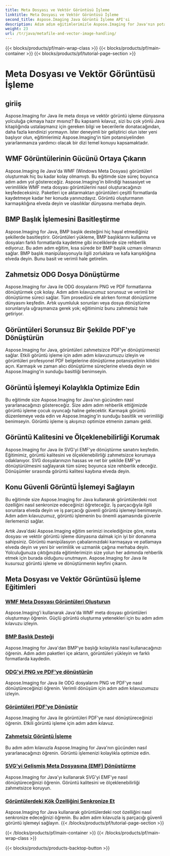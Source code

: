```yaml
---
title: Meta Dosyası ve Vektör Görüntüsü İşleme
linktitle: Meta Dosyası ve Vektör Görüntüsü İşleme
second_title: Aspose.Imaging Java Görüntü İşleme API'si
description: Adım adım eğitimlerimizle Aspose.Imaging for Java'nın potansiyelini ortaya çıkarın. WMF meta dosyası görüntüleri oluşturun, BMP başlıklarını yönetin ve daha fazlasını kolaylıkla yapın.
weight: 23
url: /tr/java/metafile-and-vector-image-handling/
---
```


{{< blocks/products/pf/main-wrap-class >}}
{{< blocks/products/pf/main-container >}}
{{< blocks/products/pf/tutorial-page-section >}}

# Meta Dosyası ve Vektör Görüntüsü İşleme

## giriiş

Aspose.Imaging for Java ile meta dosya ve vektör görüntü işleme dünyasına yolculuğa çıkmaya hazır mısınız? Bu kapsamlı kılavuz, sizi bu çok yönlü Java kitaplığında ustalaşmanız için gereken bilgi ve becerilerle donatacağından, daha fazla kendinizi yormayın. İster deneyimli bir geliştirici olun ister yeni başlıyor olun, eğitimlerimiz Aspose.Imaging'in tüm potansiyelinden yararlanmanıza yardımcı olacak bir dizi temel konuyu kapsamaktadır.

## WMF Görüntülerinin Gücünü Ortaya Çıkarın

Aspose.Imaging ile Java'da WMF (Windows Meta Dosyası) görüntüleri oluşturmak hiç bu kadar kolay olmamıştı. Bu eğitimde size süreç boyunca adım adım yol göstereceğiz. Aspose.Imaging'in bilindiği hassasiyet ve verimlilikle WMF meta dosyası görüntülerini nasıl oluşturacağınızı keşfedeceksiniz. Paketleri içe aktarmaktan görüntüleri çeşitli formatlarda kaydetmeye kadar her konuda yanınızdayız. Görüntü oluşturmanın karmaşıklığına elveda deyin ve olasılıklar dünyasına merhaba deyin.

## BMP Başlık İşlemesini Basitleştirme

Aspose.Imaging for Java, BMP başlık desteğini hiç hayal etmediğiniz şekillerde basitleştirir. Görüntüleri yükleme, BMP başlıklarını kullanma ve dosyaları farklı formatlarda kaydetme gibi inceliklerde size rehberlik ediyoruz. Bu adım adım eğitim, kısa sürede bir BMP başlık uzmanı olmanızı sağlar. BMP başlık manipülasyonuyla ilgili zorluklara ve kafa karışıklığına elveda deyin. Bunu basit ve verimli hale getirelim.

## Zahmetsiz ODG Dosya Dönüştürme

Aspose.Imaging for Java ile ODG dosyalarını PNG ve PDF formatlarına dönüştürmek çok kolay. Adım adım kılavuzumuz sorunsuz ve verimli bir dönüştürme süreci sağlar. Tüm prosedürü ele alırken format dönüştürme dünyasını keşfedin. Artık uyumluluk sorunları veya dosya dönüştürme sorunlarıyla uğraşmanıza gerek yok; eğitimimiz bunu zahmetsiz hale getiriyor.

## Görüntüleri Sorunsuz Bir Şekilde PDF'ye Dönüştürün

Aspose.Imaging for Java, görüntüleri zahmetsizce PDF'ye dönüştürmenizi sağlar. Etkili görüntü işleme için adım adım kılavuzumuzu izleyin ve görüntüleri profesyonel PDF belgelerine dönüştürme potansiyelinin kilidini açın. Karmaşık ve zaman alıcı dönüştürme süreçlerine elveda deyin ve Aspose.Imaging'in sunduğu basitliği benimseyin.

## Görüntü İşlemeyi Kolaylıkla Optimize Edin

Bu eğitimde size Aspose.Imaging for Java'nın gücünden nasıl yararlanacağınızı göstereceğiz. Size adım adım rehberlik ettiğimizde görüntü işleme çocuk oyuncağı haline gelecektir. Karmaşık görüntü düzenlemeye veda edin ve Aspose.Imaging'in sunduğu basitlik ve verimliliği benimseyin. Görüntü işleme iş akışınızı optimize etmenin zamanı geldi.

## Görüntü Kalitesini ve Ölçeklenebilirliği Korumak

Aspose.Imaging for Java ile SVG'yi EMF'ye dönüştürme sanatını keşfedin. Eğitimimiz, görüntü kalitesini ve ölçeklenebilirliği zahmetsizce korumaya odaklanıyor. SVG dosyalarınızın hassas ve net bir şekilde EMF'ye dönüştürülmesini sağlayarak tüm süreç boyunca size rehberlik edeceğiz. Dönüşümler sırasında görüntü kalitesi kaybına elveda deyin.

## Konu Güvenli Görüntü İşlemeyi Sağlayın

Bu eğitimde size Aspose.Imaging for Java kullanarak görüntülerdeki root özelliğini nasıl senkronize edeceğinizi öğreteceğiz. İş parçacığıyla ilgili sorunlara elveda deyin ve iş parçacığı güvenli görüntü işlemeyi benimseyin. Adım adım kılavuzumuz, görüntü işlemenin bu önemli aşamasında güvenle ilerlemenizi sağlar.

Artık Java'daki Aspose.Imaging eğitim serimizi incelediğinize göre, meta dosyası ve vektör görüntü işleme dünyasına dalmak için iyi bir donanıma sahipsiniz. Görüntü manipülasyon çabalarınızdaki karmaşaya ve patlamaya elveda deyin ve yeni bir verimlilik ve uzmanlık çağına merhaba deyin. Yolculuğunuza çıktığınızda eğitimlerimizin size yolun her adımında rehberlik etmek için burada olduğunu unutmayın. Aspose.Imaging for Java ile kusursuz görüntü işleme ve dönüştürmenin keyfini çıkarın.
## Meta Dosyası ve Vektör Görüntüsü İşleme Eğitimleri
### [WMF Meta Dosyası Görüntüleri Oluşturun](./generate-wmf-metafile-images/)
Aspose.Imaging'i kullanarak Java'da WMF meta dosyası görüntüleri oluşturmayı öğrenin. Güçlü görüntü oluşturma yetenekleri için bu adım adım kılavuzu izleyin.
### [BMP Başlık Desteği](./bmp-header-support/)
Aspose.Imaging for Java'dan BMP'ye başlığı kolaylıkla nasıl kullanacağınızı öğrenin. Adım adım paketleri içe aktarın, görüntüleri yükleyin ve farklı formatlarda kaydedin.
### [ODG'yi PNG ve PDF'ye dönüştürün](./odg-file-format-support/)
Aspose.Imaging for Java ile ODG dosyalarını PNG ve PDF'ye nasıl dönüştüreceğinizi öğrenin. Verimli dönüşüm için adım adım kılavuzumuzu izleyin.
### [Görüntüleri PDF'ye Dönüştür](./pdf-dpi-settings-configuration/)
Aspose.Imaging for Java ile görüntüleri PDF'ye nasıl dönüştüreceğinizi öğrenin. Etkili görüntü işleme için adım adım kılavuz.
### [Zahmetsiz Görüntü İşleme](./otg-file-format-support/)
Bu adım adım kılavuzla Aspose.Imaging for Java'nın gücünden nasıl yararlanacağınızı öğrenin. Görüntü işlemenizi kolaylıkla optimize edin.
### [SVG'yi Gelişmiş Meta Dosyasına (EMF) Dönüştürme](./convert-svg-to-enhanced-metafile/)
Aspose.Imaging for Java'yı kullanarak SVG'yi EMF'ye nasıl dönüştüreceğinizi öğrenin. Görüntü kalitesini ve ölçeklenebilirliği zahmetsizce koruyun.
### [Görüntülerdeki Kök Özelliğini Senkronize Et](./synchronize-root-property-in-images/)
Aspose.Imaging for Java kullanarak görüntülerdeki root özelliğini nasıl senkronize edeceğinizi öğrenin. Bu adım adım kılavuzla iş parçacığı güvenli görüntü işlemeyi sağlayın.
{{< /blocks/products/pf/tutorial-page-section >}}

{{< /blocks/products/pf/main-container >}}
{{< /blocks/products/pf/main-wrap-class >}}

{{< blocks/products/products-backtop-button >}}

